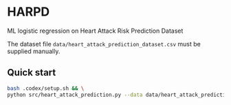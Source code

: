 # HARPD
ML logistic regression on Heart Attack Risk Prediction Dataset

The dataset file `data/heart_attack_prediction_dataset.csv` must be supplied
manually.

## Quick start

```bash
bash .codex/setup.sh && \
python src/heart_attack_prediction.py --data data/heart_attack_prediction_dataset.csv --out outputs/
```
